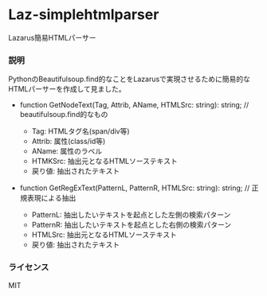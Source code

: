 # Laz-simplehtmlparser
Lazarus簡易HTMLパーサー

### 説明
PythonのBeautifulsoup.find的なことをLazarusで実現させるために簡易的なHTMLパーサーを作成して見ました。
+ function GetNodeText(Tag, Attrib, AName, HTMLSrc: string): string; // beautifulsoup.find的なもの
  + Tag: HTMLタグ名(span/div等)
  + Attrib: 属性(class/id等)
  + AName: 属性のラベル
  + HTMKSrc: 抽出元となるHTMLソーステキスト
  + 戻り値: 抽出されたテキスト
  
+ function GetRegExText(PatternL, PatternR, HTMLSrc: string): string; // 正規表現による抽出
  + PatternL: 抽出したいテキストを起点とした左側の検索パターン
  + PatternR: 抽出したいテキストを起点とした右側の検索パターン
  + HTMLSrc: 抽出元となるHTMLソーステキスト
  + 戻り値: 抽出されたテキスト
 

### ライセンス
MIT
